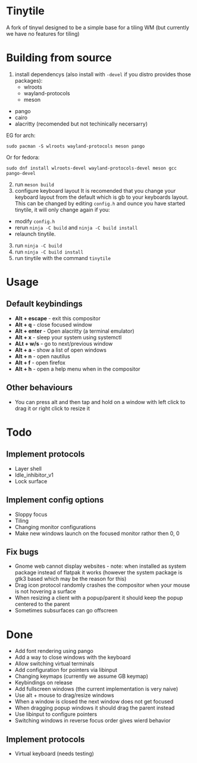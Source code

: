 # Tinytile
A fork of tinywl designed to be a simple base for a tiling WM (but currently we have no features for tiling)

# Building from source
1. install dependencys (also install with `-devel` if you distro provides those packages):
	- wlroots
	- wayland-protocols
	- meson
  - pango
  - cairo
  - alacritty (recomended but not techinically necersarry)

EG for arch:
```
sudo pacman -S wlroots wayland-protocols meson pango
```
Or for fedora:
```
sudo dnf install wlroots-devel wayland-protocols-devel meson gcc pango-devel
```
2. run `meson build`
3. configure keyboard layout
It is recomended that you change your keyboard layout from the default which is gb to your keyboards layout. This can be changed by editing `config.h` and ounce you have started tinytile, it will only change again if you:
  - modify `config.h`
  - rerun `ninja -C build` and `ninja -C build install`
  - relaunch tinytile.
3. run `ninja -C build`
4. run `ninja -C build install`
5. run tinytile with the command `tinytile`

# Usage
## Default keybindings
 - **Alt + escape** - exit this compositor
 - **Alt + q** - close focused window
 - **Alt + enter** - Open alacritty (a terminal emulator)
 - **Alt + x** - sleep your system using systemctl
 - **ALt + w/s** - go to next/previous window
 - **Alt + a** - show a list of open windows
 - **Alt + n** - open nautilus
 - **Alt + f** - open firefox
 - **Alt + h** - open a help menu when in the compositor
## Other behaviours
 - You can press alt and then tap and hold on a window with left click to drag it or right click to resize it

# Todo
## Implement protocols
 - Layer shell
 - Idle_inhibitor_v1
 - Lock surface
## Implement config options
 - Sloppy focus
 - Tiling
 - Changing monitor configurations
 - Make new windows launch on the focused monitor rathor then 0, 0
## Fix bugs
 - Gnome web cannot display websites - note: when installed as system package instead of flatpak it works (however the system package is gtk3 based which may be the reason for this)
 - Drag icon protocol randomly crashes the compositor when your mouse is not hovering a surface
 - When resizing a client with a popup/parent it should keep the popup centered to the parent
 - Sometimes subsurfaces can go offscreen
# Done
 - Add font rendering using pango
 - Add a way to close windows with the keyboard
 - Allow switching virtual terminals
 - Add configuration for pointers via libinput
 - Changing keymaps (currently we assume GB keymap)
 - Keybindings on release
 - Add fullscreen windows (the current implementation is very naive)
 - Use alt + mouse to drag/resize windows
 - When a window is closed the next window does not get focused
 - When dragging popup windows it should drag the parent instead
 - Use libinput to configure pointers
 - Switching windows in reverse focus order gives wierd behavior
## Implement protocols
 - Virtual keyboard (needs testing)
